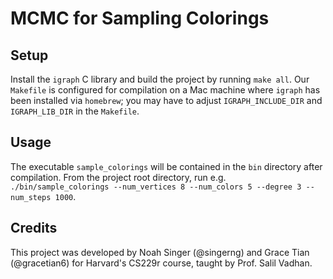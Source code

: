 # MCMC for Sampling Colorings

## Setup

Install the `igraph` C library and build the project by running `make all`. Our `Makefile` is configured
for compilation on a Mac machine where `igraph` has been installed via `homebrew`; you may have to adjust
`IGRAPH_INCLUDE_DIR` and `IGRAPH_LIB_DIR` in the `Makefile`.

## Usage

The executable `sample_colorings` will be contained in the `bin` directory after compilation. From the project
root directory, run e.g. `./bin/sample_colorings --num_vertices 8 --num_colors 5 --degree 3 --num_steps 1000`.

## Credits

This project was developed by Noah Singer (@singerng) and Grace Tian (@gracetian6) for Harvard's CS229r course, taught by Prof. Salil Vadhan.
